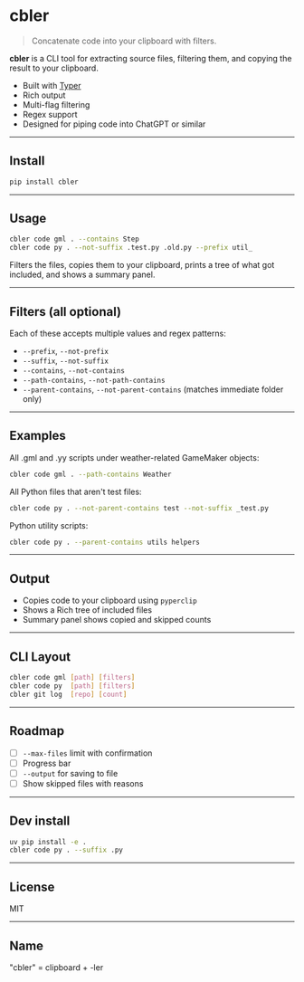# cbler

> Concatenate code into your clipboard with filters.

**cbler** is a CLI tool for extracting source files, filtering them, and copying the result to your clipboard.

- Built with [Typer](https://typer.tiangolo.com/)
- Rich output
- Multi-flag filtering
- Regex support
- Designed for piping code into ChatGPT or similar

---

## Install

```bash
pip install cbler
```

---

## Usage

```bash
cbler code gml . --contains Step
cbler code py . --not-suffix .test.py .old.py --prefix util_
```

Filters the files, copies them to your clipboard, prints a tree of what got included, and shows a summary panel.

---

## Filters (all optional)

Each of these accepts multiple values and regex patterns:

- `--prefix`, `--not-prefix`
- `--suffix`, `--not-suffix`
- `--contains`, `--not-contains`
- `--path-contains`, `--not-path-contains`
- `--parent-contains`, `--not-parent-contains` (matches immediate folder only)

---

## Examples

All .gml and .yy scripts under weather-related GameMaker objects:

```bash
cbler code gml . --path-contains Weather
```

All Python files that aren't test files:

```bash
cbler code py . --not-parent-contains test --not-suffix _test.py
```

Python utility scripts:

```bash
cbler code py . --parent-contains utils helpers
```

---

## Output

- Copies code to your clipboard using `pyperclip`
- Shows a Rich tree of included files
- Summary panel shows copied and skipped counts

---

## CLI Layout

```bash
cbler code gml [path] [filters]
cbler code py  [path] [filters]
cbler git log  [repo] [count]
```

---

## Roadmap

- [ ] `--max-files` limit with confirmation
- [ ] Progress bar
- [ ] `--output` for saving to file
- [ ] Show skipped files with reasons

---

## Dev install

```bash
uv pip install -e .
cbler code py . --suffix .py
```

---

## License

MIT

---

## Name

"cbler" = clipboard + -ler
